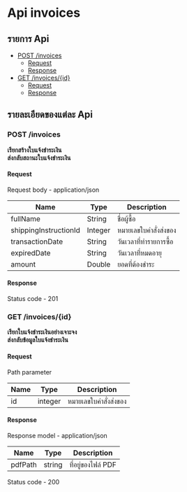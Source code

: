 # Api invoices

## รายการ Api

- [POST /invoices](#post-invoices)
  - [Request](#request)
  - [Response](#response)
- [GET /invoices/{id}](#get-invoicesid)
  - [Request](#request-1)
  - [Response](#response-1)

## รายละเอียดของแต่ละ Api

### POST /invoices

**เรียกสร้างใบแจ้งชำระเงิน** <br>
**ส่งกลับสถานะใบแจ้งชำระเงิน**

#### Request

Request body - application/json

| Name                  | Type    | Description            |
| --------------------- | ------- | ---------------------- |
| fullName              | String  | ชื่อผู้ซื้อ            |
| shippingInstructionId | Integer | หมายเลขใบคำสั่งส่งของ  |
| transactionDate       | String  | วันเวลาที่ทำรายการซื้อ |
| expiredDate           | String  | วันเวลาที่หมดอายุ      |
| amount                | Double  | ยอดที่ต้องชำระ         |

#### Response

Status code - 201

### GET /invoices/{id}

**เรียกใบแจ้งชำระเงินอย่างเจาะจง** <br>
**ส่งกลับข้อมูลใบแจ้งชำระเงิน**

#### Request

Path parameter

| Name | Type    | Description           |
| ---- | ------- | --------------------- |
| id   | integer | หมายเลขใบคำสั่งส่งของ |

#### Response

Response model - application/json

| Name    | Type   | Description        |
| ------- | ------ | ------------------ |
| pdfPath | string | ที่อยู่ของไฟล์ PDF |

Status code - 200
